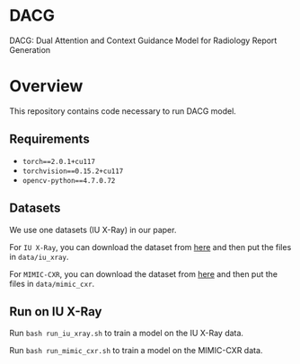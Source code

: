
# DACG
DACG: Dual Attention and Context Guidance Model for Radiology Report Generation
# Overview

This repository contains code necessary to run DACG model.

## Requirements

- `torch==2.0.1+cu117`
- `torchvision==0.15.2+cu117`
- `opencv-python==4.7.0.72`

## Datasets
We use one datasets (IU X-Ray) in our paper.

For `IU X-Ray`, you can download the dataset from [here](https://drive.google.com/file/d/1c0BXEuDy8Cmm2jfN0YYGkQxFZd2ZIoLg/view?usp=sharing) and then put the files in `data/iu_xray`.

For `MIMIC-CXR`, you can download the dataset from [here](https://drive.google.com/file/d/1DS6NYirOXQf8qYieSVMvqNwuOlgAbM_E/view?usp=sharing) and then put the files in `data/mimic_cxr`.


## Run on IU X-Ray

Run `bash run_iu_xray.sh` to train a model on the IU X-Ray data.

Run `bash run_mimic_cxr.sh` to train a model on the MIMIC-CXR data.

